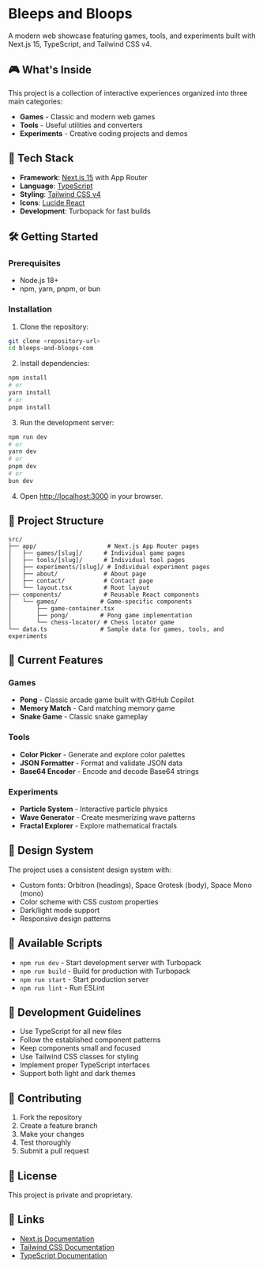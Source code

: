 # Bleeps and Bloops

A modern web showcase featuring games, tools, and experiments built with Next.js 15, TypeScript, and Tailwind CSS v4.

## 🎮 What's Inside

This project is a collection of interactive experiences organized into three main categories:

- **Games** - Classic and modern web games
- **Tools** - Useful utilities and converters
- **Experiments** - Creative coding projects and demos

## 🚀 Tech Stack

- **Framework**: [Next.js 15](https://nextjs.org) with App Router
- **Language**: [TypeScript](https://www.typescriptlang.org/)
- **Styling**: [Tailwind CSS v4](https://tailwindcss.com/)
- **Icons**: [Lucide React](https://lucide.dev/)
- **Development**: Turbopack for fast builds

## 🛠️ Getting Started

### Prerequisites

- Node.js 18+
- npm, yarn, pnpm, or bun

### Installation

1. Clone the repository:

```bash
git clone <repository-url>
cd bleeps-and-bloops-com
```

2. Install dependencies:

```bash
npm install
# or
yarn install
# or
pnpm install
```

3. Run the development server:

```bash
npm run dev
# or
yarn dev
# or
pnpm dev
# or
bun dev
```

4. Open [http://localhost:3000](http://localhost:3000) in your browser.

## 📁 Project Structure

```
src/
├── app/                    # Next.js App Router pages
│   ├── games/[slug]/      # Individual game pages
│   ├── tools/[slug]/      # Individual tool pages
│   ├── experiments/[slug]/ # Individual experiment pages
│   ├── about/             # About page
│   ├── contact/           # Contact page
│   └── layout.tsx         # Root layout
├── components/            # Reusable React components
│   └── games/            # Game-specific components
│       ├── game-container.tsx
│       ├── pong/         # Pong game implementation
│       └── chess-locator/ # Chess locator game
└── data.ts               # Sample data for games, tools, and experiments
```

## 🎯 Current Features

### Games

- **Pong** - Classic arcade game built with GitHub Copilot
- **Memory Match** - Card matching memory game
- **Snake Game** - Classic snake gameplay

### Tools

- **Color Picker** - Generate and explore color palettes
- **JSON Formatter** - Format and validate JSON data
- **Base64 Encoder** - Encode and decode Base64 strings

### Experiments

- **Particle System** - Interactive particle physics
- **Wave Generator** - Create mesmerizing wave patterns
- **Fractal Explorer** - Explore mathematical fractals

## 🎨 Design System

The project uses a consistent design system with:

- Custom fonts: Orbitron (headings), Space Grotesk (body), Space Mono (mono)
- Color scheme with CSS custom properties
- Dark/light mode support
- Responsive design patterns

## 🚀 Available Scripts

- `npm run dev` - Start development server with Turbopack
- `npm run build` - Build for production with Turbopack
- `npm run start` - Start production server
- `npm run lint` - Run ESLint

## 📝 Development Guidelines

- Use TypeScript for all new files
- Follow the established component patterns
- Keep components small and focused
- Use Tailwind CSS classes for styling
- Implement proper TypeScript interfaces
- Support both light and dark themes

## 🤝 Contributing

1. Fork the repository
2. Create a feature branch
3. Make your changes
4. Test thoroughly
5. Submit a pull request

## 📄 License

This project is private and proprietary.

## 🔗 Links

- [Next.js Documentation](https://nextjs.org/docs)
- [Tailwind CSS Documentation](https://tailwindcss.com/docs)
- [TypeScript Documentation](https://www.typescriptlang.org/docs)
